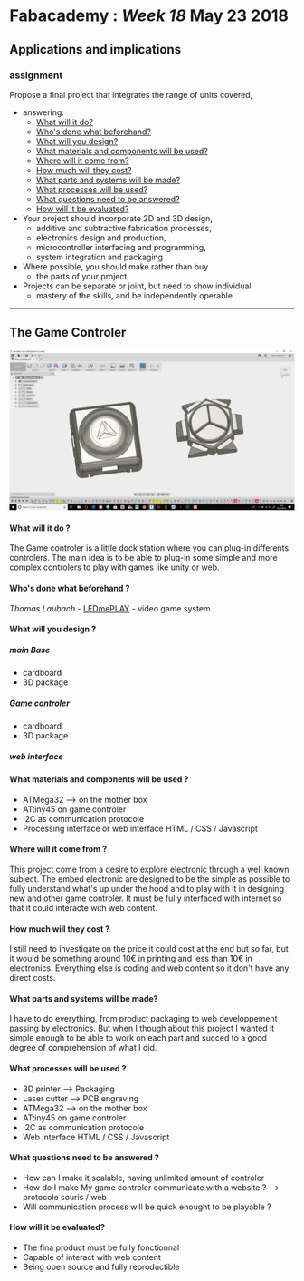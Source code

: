 # Fabacademy : *Week 18* **May 23 2018**

## Applications and implications

### assignment
   Propose a final project that integrates the range of units covered,
* answering:
  * [What will it do?](#what)
  * [Who's done what beforehand?](#who)
  * [What will you design?](#design)
  * [What materials and components will be used?](#component)
  * [Where will it come from?](#come)
  * [How much will they cost?](#cost)
  * [What parts and systems will be made?](#made)
  * [What processes will be used?](#process)
  * [What questions need to be answered?](#question)
  * [How will it be evaluated?](#evaluated)
* Your project should incorporate 2D and 3D design,
  * additive and subtractive fabrication processes,
  * electronics design and production,
  * microcontroller interfacing and programming,
  * system integration and packaging
* Where possible, you should make rather than buy
  * the parts of your project
* Projects can be separate or joint, but need to show individual
  * mastery of the skills, and be independently operable

---

## The Game Controler

![gameControler](assets/img/week18/finalProjectPackshot.jpg)

#### <a name="what"></a>What will it do ?

The Game controler is a little dock station where you can plug-in differents controlers. The main idea is to be able to plug-in some simple and more complex controlers to play with games like unity or web.

#### <a name="who"></a>Who's done what beforehand ?

*Thomas Laubach* - [LEDmePLAY](http://archive.fabacademy.org/archives/2016/fablabkamplintfort/students/125/project_result.html) - video game system

#### <a name="design"></a>What will you design ?

##### main Base
* cardboard
* 3D package

##### Game controler
* cardboard
* 3D package

##### web interface

#### <a name="component"></a>What materials and components will be used ?

* ATMega32 --> on the mother box
* ATtiny45 on game controler
* I2C as communication protocole
* Processing interface or web interface HTML / CSS / Javascript

#### <a name="come"></a>Where will it come from ?

This project come from a desire to explore electronic through a well known subject. The embed electronic are designed to be the simple as possible to fully understand what's up under the hood and to play with it in designing new and other game controler. It must be fully interfaced with internet so that it could interacte with web content.

#### <a name="cost"></a> How much will they cost ?

I still need to investigate on the price it could cost at the end but so far, but it would be something around 10€ in printing and less than 10€ in electronics. Everything else is coding and web content so it don't have any direct costs.

#### <a name="made"></a>What parts and systems will be made?

I have to do everything, from product packaging to web developpement passing by electronics. But when I though about this project I wanted it simple enough to be able to work on each part and succed to a good degree of comprehension of what I did.

#### <a name="process"></a>What processes will be used ?

* 3D printer --> Packaging
* Laser cutter --> PCB engraving
* ATMega32 --> on the mother box
* ATtiny45 on game controler
* I2C as communication protocole
* Web interface HTML / CSS / Javascript

#### <a name="question"></a>What questions need to be answered ?

* How can I make it scalable, having unlimited amount of controler
* How do I make My game controler communicate with a website ? --> protocole souris / web
* Will communication process will be quick enought to be playable ?

#### <a name="evaluated"></a>How will it be evaluated?

* The fina product must be fully fonctionnal
* Capable of interact with web content
* Being open source and fully reproductible
